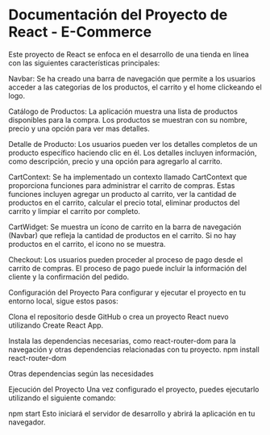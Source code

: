 # Documentación del Proyecto de React - E-Commerce

Este proyecto de React se enfoca en el desarrollo de una tienda en línea con las siguientes características principales:

Navbar: Se ha creado una barra de navegación que permite a los usuarios acceder a las categorias de los productos, el carrito y el home clickeando el logo.

Catálogo de Productos: La aplicación muestra una lista de productos disponibles para la compra. Los productos se muestran con su nombre, precio y una opción para ver mas detalles.

Detalle de Producto: Los usuarios pueden ver los detalles completos de un producto específico haciendo clic en él. Los detalles incluyen información, como descripción, precio y una opción para agregarlo al carrito.

CartContext: Se ha implementado un contexto llamado CartContext que proporciona funciones para administrar el carrito de compras. Estas funciones incluyen agregar un producto al carrito, ver la cantidad de productos en el carrito, calcular el precio total, eliminar productos del carrito y limpiar el carrito por completo.

CartWidget: Se muestra un ícono de carrito en la barra de navegación (Navbar) que refleja la cantidad de productos en el carrito. Si no hay productos en el carrito, el icono no se muestra.

Checkout: Los usuarios pueden proceder al proceso de pago desde el carrito de compras. El proceso de pago puede incluir la información del cliente y la confirmación del pedido.

Configuración del Proyecto
Para configurar y ejecutar el proyecto en tu entorno local, sigue estos pasos:

Clona el repositorio desde GitHub o crea un proyecto React nuevo utilizando Create React App.

Instala las dependencias necesarias, como react-router-dom para la navegación y otras dependencias relacionadas con tu proyecto.
npm install react-router-dom

Otras dependencias según las necesidades

Ejecución del Proyecto
Una vez configurado el proyecto, puedes ejecutarlo utilizando el siguiente comando:

npm start
Esto iniciará el servidor de desarrollo y abrirá la aplicación en tu navegador.
